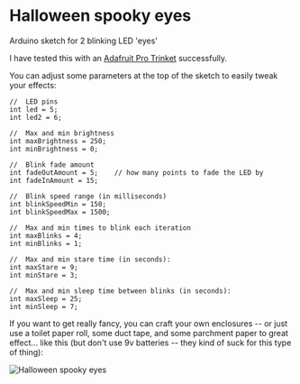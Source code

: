 Halloween spooky eyes
===================

Arduino sketch for 2 blinking LED 'eyes'

I have tested this with an [Adafruit Pro Trinket](https://www.adafruit.com/products/2010) successfully.  

You can adjust some parameters at the top of the sketch to easily tweak your effects:

    //  LED pins
    int led = 5; 
    int led2 = 6; 
    
    //  Max and min brightness
    int maxBrightness = 250;
    int minBrightness = 0;
    
    //  Blink fade amount
    int fadeOutAmount = 5;    // how many points to fade the LED by
    int fadeInAmount = 15;
    
    //  Blink speed range (in milliseconds)
    int blinkSpeedMin = 150;
    int blinkSpeedMax = 1500;
    
    //  Max and min times to blink each iteration
    int maxBlinks = 4;
    int minBlinks = 1;
    
    //  Max and min stare time (in seconds):
    int maxStare = 9;
    int minStare = 3;
    
    //  Max and min sleep time between blinks (in seconds):
    int maxSleep = 25;
    int minSleep = 7;
    
If you want to get really fancy, you can craft your own enclosures -- or just use a toilet paper roll, some duct tape, and some parchment paper to great effect... like this (but don't use 9v batteries -- they kind of suck for this type of thing): 

![Halloween spooky eyes](https://farm4.staticflickr.com/3946/15450734046_631ee7ee97.jpg)

